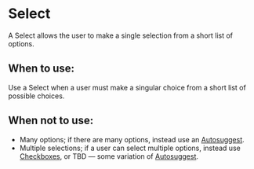 # Select
A Select allows the user to make a single selection from a short list of options.

## When to use:
Use a Select when a user must make a singular choice from a short list of possible choices.

## When not to use:
- Many options; if there are many options, instead use an [Autosuggest](/components/detail/autosuggest).
- Multiple selections; if a user can select multiple options, instead use [Checkboxes](/components/detail/checkbox), or TBD — some variation of [Autosuggest](/components/detail/autosuggest).
